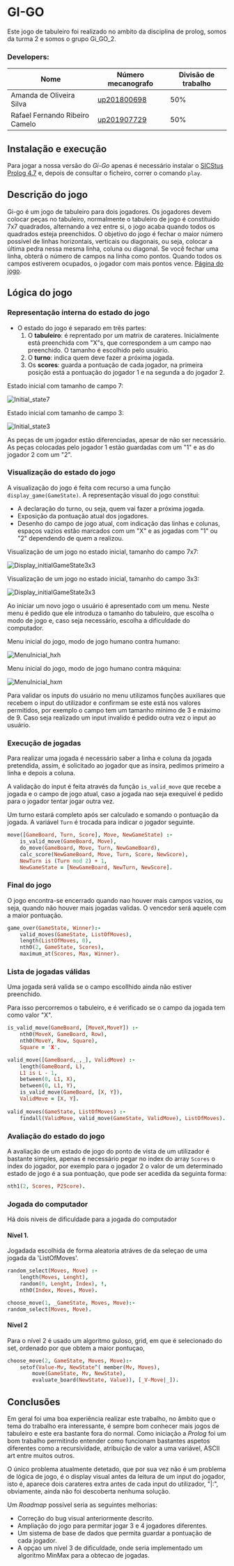 # GI-GO

Este jogo de tabuleiro foi realizado no ambito da disciplina de prolog, somos da turma 2 e somos o grupo Gi_GO_2.

### Developers:
| Nome | Número mecanografo | Divisão de trabalho |
|---|---|---|
| Amanda de Oliveira Silva | [up201800698](https://sigarra.up.pt/feup/pt/fest_geral.cursos_list?pv_num_unico=201800698)| 50% |
| Rafael Fernando Ribeiro Camelo | [up201907729](https://sigarra.up.pt/feup/pt/fest_geral.cursos_list?pv_num_unico=201907729) | 50% |

## Instalação e execução

Para jogar a nossa versão do *Gi-Go* apenas é necessário instalar o [SICStus Prolog 4.7](https://sicstus.sics.se) e, depois de consultar o ficheiro, correr o comando ``play``.


## Descrição do jogo

Gi-go é um jogo de tabuleiro para dois jogadores. Os jogadores devem colocar peças no tabuleiro, normalmente o tabuleiro de jogo é constituido 7x7 quadrados, alternando a vez entre si, o jogo acaba quando todos os quadrados esteja preenchidos. O objetivo do jogo é fechar o maior número possível de linhas horizontais, verticais ou diagonais, ou seja, colocar a última pedra nessa mesma linha, coluna ou diagonal. Se você fechar uma linha, obterá o número de campos na linha como pontos. Quando todos os campos estiverem ocupados, o jogador com mais pontos vence.
[Página do jogo](https://boardgamegeek.com/boardgame/348086/gi-go).


## Lógica do jogo

### Representação interna do estado do jogo 

* O estado do jogo é separado em três partes:
    1. O **tabuleiro**: é reprentado por um matrix de carateres. Inicialmente está preenchida com "X"s, que correspondem a um campo nao preenchido. O tamanho é escolhido pelo usuário.
    2. O **turno**: indica quem deve fazer a próxima jogada.
    3. Os **scores**: guarda a pontuação de cada jogador, na primeira posição está a pontuação do jogador 1 e na segunda a do jogador 2.


Estado inicial com tamanho de campo 7:

![Initial_state7](./images/initial_state7.png)


Estado inicial com tamanho de campo 3:

![Initial_state3](./images/initial_state3.png)

As peças de um jogador estão diferenciadas, apesar de não ser necessário. As peças colocadas pelo jogador 1 estão guardadas com um "1" e as do jogador 2 com um "2".

### Visualização do estado do jogo

A visualização do jogo é feita com recurso a uma função ``display_game(GameState)``. A representação visual do jogo constitui:
* A declaração do turno, ou seja, quem vai fazer a próxima jogada.
* Exposição da pontuação atual dos jogadores. 
* Desenho do campo de jogo atual, com indicação das linhas e colunas, espaços vazios estão marcados com um "X" e as jogadas com "1" ou "2" dependendo de quem a realizou.


Visualização de um jogo no estado inicial, tamanho do campo 7x7:

![Display_initialGameState3x3](./images/Display_initialGameState7x7.png)


Visualização de um jogo no estado inicial, tamanho do campo 3x3:

![Display_initialGameState3x3](./images/Display_initialGameState3x3.png)


Ao iniciar um novo jogo o usuário é apresentado com um menu. Neste menu é pedido que ele introduza o tamanho do tabuleiro, que escolha o modo de jogo e, caso seja necessário, escolha a dificuldade do computador.

Menu inicial do jogo, modo de jogo humano contra humano:

![MenuInicial_hxh](./images/MenuInicial_hxh.png)

Menu inicial do jogo, modo de jogo humano contra máquina:

![MenuInicial_hxm](./images/MenuInicial_hxm.png)


Para validar os inputs do usuário no menu utilizamos funções auxiliares que recebem o input do utilizador e confirmam se este está nos valores permitidos, por exemplo o campo tem um tamanho mínimo de 3 e máximo de 9. Caso seja realizado um input invalido é pedido outra vez o input ao usuário.


### Execução de jogadas
Para realizar uma jogada é necessário saber a linha e coluna da jogada pretendida, assim, é solicitado ao jogador que as insira, pedimos primeiro a linha e depois a coluna.

A validação do input é feita através da função ``is_valid_move`` que recebe a jogada e o campo de jogo atual, caso a jogada nao seja exequível é pedido para o jogador tentar jogar outra vez.

Um turno estará completo após ser calculado e somando o pontuação da jogada. A variável ``Turn`` é trocada para indicar o jogador seguinte.

````prolog
move([GameBoard, Turn, Score], Move, NewGameState) :-
    is_valid_move(GameBoard, Move),
    do_move(GameBoard, Move, Turn, NewGameBoard),
    calc_score(NewGameBoard, Move, Turn, Score, NewScore),
    NewTurn is (Turn mod 2) + 1,    
    NewGameState = [NewGameBoard, NewTurn, NewScore].
````

### Final do jogo

O jogo encontra-se encerrado quando nao houver mais campos vazios, ou seja, quando não houver mais jogadas validas. O vencedor será aquele com a maior pontuação.

```prolog
game_over(GameState, Winner):-
    valid_moves(GameState, ListOfMoves),
    length(ListOfMoves, 0),
    nth0(2, GameState, Scores),
    maximum_at(Scores, Max, Winner).

``` 


### Lista de jogadas válidas
Uma jogada será valida se o campo escollhido ainda não estiver preenchido.

Para isso percorremos o tabuleiro, e é verificado se o campo da jogada tem como valor "X".

```prolog
is_valid_move(GameBoard, [MoveX,MoveY]) :-
    nth0(MoveX, GameBoard, Row),
    nth0(MoveY, Row, Square),
    Square = 'X'.

valid_move([GameBoard,_,_], ValidMove) :-
    length(GameBoard, L),
    L1 is L - 1,
    between(0, L1, X),
    between(0, L1, Y),
    is_valid_move(GameBoard, [X, Y]),
    ValidMove = [X, Y].
    
valid_moves(GameState, ListOfMoves) :-
    findall(ValidMove, valid_move(GameState, ValidMove), ListOfMoves).
```

### Avaliação do estado do jogo

A avaliação de um estado de jogo do ponto de vista de um utilizador é bastante simples, apenas é necessário pegar no index do array ``Scores`` o index do jogador, por exemplo para o jogador 2 o valor de um determinado estado de jogo é a sua pontuação, que pode ser acedida da seguinta forma:

````prolog
nth1(2, Scores, P2Score).
````

### Jogada do computador

Há dois niveis de dificuldade para a jogada do computador 

#### Nível 1.
Jogadada escolhida de forma aleatoria atráves de da seleçao de uma jogada da 'ListOfMoves'.
```prolog
random_select(Moves, Move) :-
    length(Moves, Lenght),
    random(0, Lenght, Index), !,
    nth0(Index, Moves, Move).
```
```prolog
choose_move(1, _GameState, Moves, Move):-
random_select(Moves, Move).
```



#### Nível 2
Para o nível 2 é usado um algoritmo guloso, grid, em que é selecionado do set, ordenado por  que obtem a maior pontuçao,
```prolog
choose_move(2, GameState, Moves, Move):-
    setof(Value-Mv, NewState^( member(Mv, Moves),
        move(GameState, Mv, NewState), 
        evaluate_board(NewState, Value)), [_V-Move|_]).
```

## Conclusões

Em geral foi uma boa experiência realizar este trabalho, no âmbito que o tema do trabalho era interessante, é sempre bom conhecer mais jogos de tabuleiro e este era bastante fora do normal. Como iniciação a *Prolog* foi um bom trabalho permitindo entender como funcionam bastantes aspetos diferentes como a recursividade, atribuição de valor a uma variável, ASCII art entre muitos outros.

O único problema atualmente detetado, que por sua vez não é um problema de lógica de jogo, é o display visual antes da leitura de um input do jogador, isto é, aparece dois carateres extra antes de cada input do utilizador, "|:", obviamente, ainda não foi descoberta nenhuma solução.

Um *Roadmap* possível seria as seguintes melhorias:
* Correção do bug visual anteriormente descrito.
* Ampliação do jogo para permitar jogar 3 e 4 jogadores diferentes.
* Um sistema de base de dados que permita guardar a pontuação de cada jogador.
* A opçao um nível 3 de dificuldade, onde seria implementado um algoritmo MinMax para a obtecao de jogadas.
